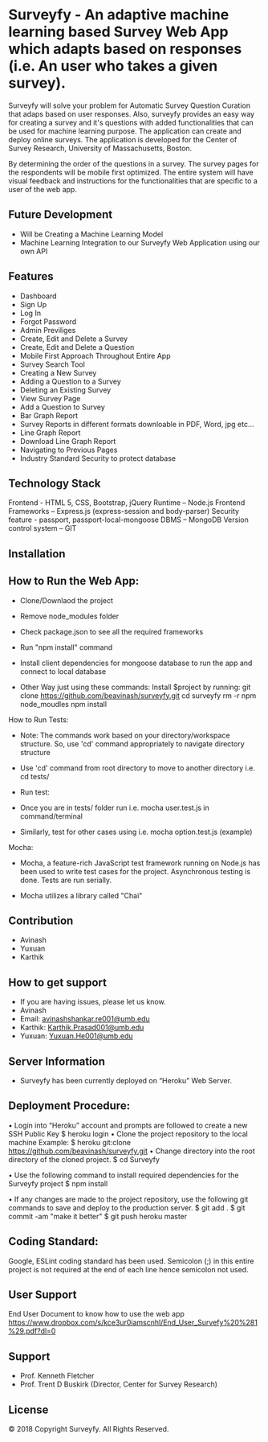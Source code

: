 Surveyfy - An adaptive machine learning based Survey Web App which adapts based on responses (i.e. An user who takes a given survey).
========

Surveyfy will solve your problem for Automatic Survey Question Curation that adaps based on user responses. 
Also, surveyfy provides an easy way for creating a survey and it's questions with added functionalities that can be 
used for machine learning purpose. The application can create and deploy online surveys. 
The application is developed for the Center of Survey Research, University of Massachusetts, Boston.


By determining the order of the questions in a survey. The survey pages for the respondents will be mobile first optimized. 
The entire system will have visual feedback and instructions for the functionalities that are specific to a user of the web app. 

Future Development
------------------
- Will be Creating a Machine Learning Model
- Machine Learning Integration to our Surveyfy Web Application using our own API

Features
--------

- Dashboard
- Sign Up
- Log In
- Forgot Password
- Admin Previliges
- Create, Edit and Delete a Survey
- Create, Edit and Delete a Question
- Mobile First Approach Throughout Entire App
- Survey Search Tool 
- Creating a New Survey
- Adding a Question to a Survey
- Deleting an Existing Survey
- View Survey Page
- Add a Question to Survey
- Bar Graph Report
- Survey Reports in different formats downloable in PDF, Word, jpg etc...
- Line Graph Report
- Download Line Graph Report
- Navigating to Previous Pages
- Industry Standard Security to protect database

Technology Stack
----------------
Frontend - HTML 5, CSS, Bootstrap, jQuery
Runtime – Node.js
Frontend Frameworks – Express.js (express-session and body-parser) 
Security feature - passport, passport-local-mongoose
DBMS – MongoDB
Version control system – GIT

Installation
------------
How to Run the Web App:
-----------------------
- Clone/Downlaod the project
- Remove node_modules folder
- Check package.json to see all the required frameworks
- Run "npm install" command
- Install client dependencies for mongoose database to run the app and connect to local database

- Other Way just using these commands:
Install $project by running:
    git clone https://github.com/beavinash/surveyfy.git
    cd surveyfy
    rm -r npm node_moudles
    npm install

How to Run Tests:

- Note: The commands work based on your directory/workspace structure. So, use 'cd' command appropriately to navigate directory structure

- Use 'cd' command from root directory to move to another directory i.e. cd tests/
- Run test:
- Once you are in tests/ folder run i.e. mocha user.test.js in command/terminal
- Similarly, test for other cases using i.e. mocha option.test.js (example)

Mocha: 

- Mocha, a feature-rich JavaScript test framework running on Node.js has been used to write test cases for the project.
Asynchronous testing is done. Tests are run serially.

- Mocha utilizes a library called "Chai"

Contribution
------------

- Avinash
- Yuxuan
- Karthik

How to get support
------------------
- If you are having issues, please let us know.
- Avinash
- Email: avinashshankar.re001@umb.edu
- Karthik: Karthik.Prasad001@umb.edu 
- Yuxuan: Yuxuan.He001@umb.edu

Server Information
------------------
- Surveyfy has been currently deployed on “Heroku” Web Server. 

Deployment Procedure:
---------------------

•	Login into “Heroku” account and prompts are followed to create a new SSH Public Key
    $ heroku login
•	Clone the project repository to the local machine
    Example: 
    $ heroku git:clone https://github.com/beavinash/surveyfy.git
•	Change directory into the root directory of the cloned project.
    $ cd Surveyfy

•	Use the following command to install required dependencies for the Surveyfy project
    $ npm install

•	If any changes are made to the project repository, use the following git commands to save and deploy to the production server.
    $ git add .
    $ git commit -am "make it better"
    $ git push heroku master      

Coding Standard:
----------------

Google, ESLint coding standard has been used. Semicolon (;) in this entire project is not required at the end of each line hence semicolon not used. 

User Support
------------
End User Document to know how to use the web app
https://www.dropbox.com/s/kce3ur0iamscnhl/End_User_Survefy%20%281%29.pdf?dl=0

Support
-------

- Prof. Kenneth Fletcher
- Prof. Trent D Buskirk (Director, Center for Survey Research)

License
-------

© 2018 Copyright Surveyfy. All Rights Reserved.






